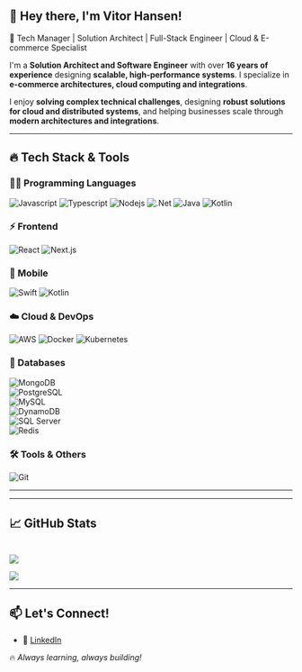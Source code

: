 <br/>

## 👋 Hey there, I'm Vitor Hansen!

🚀 Tech Manager | Solution Architect | Full-Stack Engineer | Cloud & E-commerce Specialist  

I'm a **Solution Architect and Software Engineer** with over **16 years of experience** designing **scalable, high-performance systems**. I specialize in **e-commerce architectures, cloud computing and integrations**.  

I enjoy **solving complex technical challenges**, designing **robust solutions for cloud and distributed systems**, and helping businesses scale through **modern architectures and integrations**.  

---

## 🔥 **Tech Stack & Tools**  

### **👨‍💻 Programming Languages**
![Javascript](https://img.shields.io/badge/Javascript-F0DB4F?style=for-the-badge&labelColor=black&logo=javascript&logoColor=F0DB4F)
![Typescript](https://img.shields.io/badge/Typescript-007acc?style=for-the-badge&labelColor=black&logo=typescript&logoColor=007acc)
![Nodejs](https://img.shields.io/badge/Nodejs-3C873A?style=for-the-badge&labelColor=black&logo=node.js&logoColor=3C873A)
![.Net](https://img.shields.io/badge/.net-5d2a90?style=for-the-badge&logo=.net&logoColor=white)
![Java](https://img.shields.io/badge/java-ea242e?style=for-the-badge&logo=java&logoColor=white)
![Kotlin](https://img.shields.io/badge/Kotlin-c318d2?style=for-the-badge&labelColor=black&logo=Kotlin)

### **⚡ Frontend**
![React](https://img.shields.io/badge/-React-61DBFB?style=for-the-badge&labelColor=black&logo=react&logoColor=61DBFB)
![Next.js](https://img.shields.io/badge/next.js-000000?style=for-the-badge&logo=nextdotjs&logoColor=white)

### **📱 Mobile**
![Swift](https://img.shields.io/badge/Swift-f4431f?style=for-the-badge&labelColor=black&logo=Swift)
![Kotlin](https://img.shields.io/badge/Kotlin-c318d2?style=for-the-badge&labelColor=black&logo=Kotlin)

### **☁️ Cloud & DevOps**
![AWS](https://img.shields.io/badge/Aws-fd9824?style=for-the-badge&logo=aws&logoColor=white)
![Docker](https://img.shields.io/badge/docker-2da0ea?style=for-the-badge&logo=docker&logoColor=white)
![Kubernetes](https://img.shields.io/badge/kubernetes-2da0ea?style=for-the-badge&logo=kubernetes&logoColor=white)

### **💾 Databases**  
![MongoDB](https://img.shields.io/badge/MongoDB-4EA94B?style=for-the-badge&logo=mongodb&logoColor=white)  
![PostgreSQL](https://img.shields.io/badge/PostgreSQL-316192?style=for-the-badge&logo=postgresql&logoColor=white)  
![MySQL](https://img.shields.io/badge/MySQL-005C84?style=for-the-badge&logo=mysql&logoColor=white)  
![DynamoDB](https://img.shields.io/badge/DynamoDB-4053D6?style=for-the-badge&logo=amazon-dynamodb&logoColor=white)  
![SQL Server](https://img.shields.io/badge/SQL%20Server-CC2927?style=for-the-badge&logo=microsoft-sql-server&logoColor=white)  
![Redis](https://img.shields.io/badge/redis-a32422?style=for-the-badge&logo=redis&logoColor=white)  


### **🛠️ Tools & Others**
![Git](https://img.shields.io/badge/Git-F05032?style=for-the-badge&logo=git&logoColor=white)

---


---

## 📈 **GitHub Stats**  

<br/>
<img src="https://github-readme-streak-stats.herokuapp.com/?user=v-hansen&theme=tokyonight&hide_border=true"/>
<br/>

![](https://komarev.com/ghpvc/?username=v-hansen&color=blue)  

---

## 📫 **Let's Connect!**  
- 💼 [LinkedIn](https://www.linkedin.com/in/vitor-hansen)  


🔥 _Always learning, always building!_  
